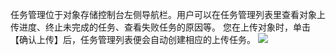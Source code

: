 任务管理位于对象存储控制台左侧导航栏。用户可以在任务管理列表里查看对象上传进度、终止未完成的任务、查看失败任务的原因等。
您在上传对象时，单击【确认上传】后，任务管理列表便会自动创建相应的上传任务。
![](https://mc.qcloudimg.com/static/img/e502373933234c93c1fcd7aa475fa040/image.png)

